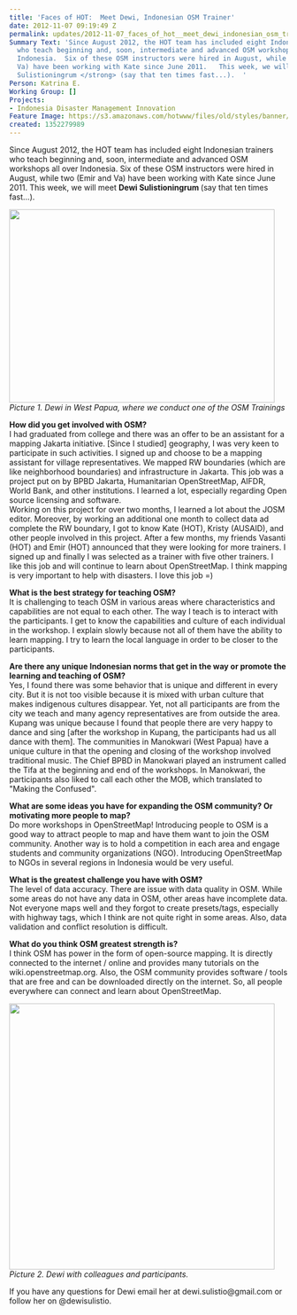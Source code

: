 ```yaml
---
title: 'Faces of HOT:  Meet Dewi, Indonesian OSM Trainer'
date: 2012-11-07 09:19:49 Z
permalink: updates/2012-11-07_faces_of_hot__meet_dewi_indonesian_osm_trainer
Summary Text: 'Since August 2012, the HOT team has included eight Indonesian trainers
  who teach beginning and, soon, intermediate and advanced OSM workshops all over
  Indonesia.  Six of these OSM instructors were hired in August, while two (Emir and
  Va) have been working with Kate since June 2011.   This week, we will meet <strong>Dewi
  Sulistioningrum </strong> (say that ten times fast...).  '
Person: Katrina E.
Working Group: []
Projects:
- Indonesia Disaster Management Innovation
Feature Image: https://s3.amazonaws.com/hotwww/files/old/styles/banner/public/dewi2_0.jpg
created: 1352279989
---
```


<p>Since August 2012, the HOT team has included eight Indonesian trainers who teach beginning and, soon, intermediate and advanced OSM workshops all over Indonesia. Six of these OSM instructors were hired in August, while two (Emir and Va) have been working with Kate since June 2011. This week, we will meet <strong>Dewi Sulistioningrum </strong> (say that ten times fast...).</p><p><!--break--><img class="image-large" src="https://s3.amazonaws.com/hotwww/files/old/styles/large/public/dewi2_0_0.jpg?itok=pHbZkBIo" alt="" height="349" width="480"><br><em>Picture 1. Dewi in West Papua, where we conduct one of the OSM Trainings </em></p><p><strong>How did you get involved with OSM? </strong> <br>I had graduated from college and there was an offer to be an assistant for a mapping Jakarta initiative. [Since I studied] geography, I was very keen to participate in such activities. I signed up and choose to be a mapping assistant for village representatives. We mapped RW boundaries (which are like neighborhood boundaries) and infrastructure in Jakarta. This job was a project put on by BPBD Jakarta, Humanitarian OpenStreetMap, AIFDR, World Bank, and other institutions. I learned a lot, especially regarding Open source licensing and software. <br>Working on this project for over two months, I learned a lot about the JOSM editor. Moreover, by working an additional one month to collect data ad complete the RW boundary, I got to know Kate (HOT), Kristy (AUSAID), and other people involved in this project. After a few months, my friends Vasanti (HOT) and Emir (HOT) announced that they were looking for more trainers. I signed up and finally I was selected as a trainer with five other trainers. I like this job and will continue to learn about OpenStreetMap. I think mapping is very important to help with disasters. I love this job =)</p><p><strong>What is the best strategy for teaching OSM?</strong> <br>It is challenging to teach OSM in various areas where characteristics and capabilities are not equal to each other. The way I teach is to interact with the participants. I get to know the capabilities and culture of each individual in the workshop. I explain slowly because not all of them have the ability to learn mapping. I try to learn the local language in order to be closer to the participants.</p><p><strong>Are there any unique Indonesian norms that get in the way or promote the learning and teaching of OSM? </strong> <br>Yes, I found there was some behavior that is unique and different in every city. But it is not too visible because it is mixed with urban culture that makes indigenous cultures disappear. Yet, not all participants are from the city we teach and many agency representatives are from outside the area. <br>Kupang was unique because I found that people there are very happy to dance and sing [after the workshop in Kupang, the participants had us all dance with them]. The communities in Manokwari (West Papua) have a unique culture in that the opening and closing of the workshop involved traditional music. The Chief BPBD in Manokwari played an instrument called the Tifa at the beginning and end of the workshops. In Manokwari, the participants also liked to call each other the MOB, which translated to "Making the Confused".</p><p><strong>What are some ideas you have for expanding the OSM community? Or motivating more people to map? <br></strong> Do more workshops in OpenStreetMap! Introducing people to OSM is a good way to attract people to map and have them want to join the OSM community. Another way is to hold a competition in each area and engage students and community organizations (NGO). Introducing OpenStreetMap to NGOs in several regions in Indonesia would be very useful.</p><p><strong>What is the greatest challenge you have with OSM? </strong> <br>The level of data accuracy. There are issue with data quality in OSM. While some areas do not have any data in OSM, other areas have incomplete data. Not everyone maps well and they forgot to create presets/tags, especially with highway tags, which I think are not quite right in some areas. Also, data validation and conflict resolution is difficult.</p><p><strong>What do you think OSM greatest strength is? </strong> <br>I think OSM has power in the form of open-source mapping. It is directly connected to the internet / online and provides many tutorials on the wiki.openstreetmap.org. Also, the OSM community provides software / tools that are free and can be downloaded directly on the internet. So, all people everywhere can connect and learn about OpenStreetMap.</p><p><em><img class="image-large" src="https://s3.amazonaws.com/hotwww/files/old/styles/large/public/dewi_0_0.jpg?itok=-h43oAr3" alt="" height="480" width="480"><br>Picture 2. Dewi with colleagues and participants. </em></p><p>If you have any questions for Dewi email her at dewi.sulistio@gmail.com or follow her on @dewisulistio.</p>

